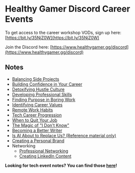 # Healthy Gamer Discord Career Events

To get access to the career workshop VODs, sign up here: [https://bit.ly/35NjZ0W](https://bit.ly/35NjZ0W)

Join the Discord here: [https://www.healthygamer.gg/discord](https://www.healthygamer.gg/discord)

## Notes

- [Balancing Side Projects](./Balancing%20Side%20Projects)
- [Building Confidence in Your Career](Balancing%20Side%20Projects)
- [Detoxifying Hustle Culture](./Detoxifying%20Hustle%20Culture)
- [Developing Professional Skills](./Developing%20Professional%20Skills)
- [Finding Purpose in Boring Work](./Finding%20Purpose%20in%20Boring%20Work)
- [Identifying Career Values](./Identifying%20Career%20Values)
- [Remote Work Habits](./Remote%20Work%20Habits)
- [Tech Career Progression](./Tech%20Career%20Progression)
- [When to Quit Your Job](./When%20to%20Quit%20Your%20Job)
- [The Magic of "I Don't Know"](./magic-of-i-dont-know)
- [Becoming a Better Writer](./Becoming%20a%20Better%20Writer)
- [Is AI About to Replace Us? (Reference material only)](./AI%20References)
- [Creating a Personal Brand](./Personal%20Brand)
- Networking
  - [Professional Networking](./networkinig/Professional%20Networking)
  - [Creating LinkedIn Content](./networkinig/Creating%20LinkedIn%20Content)

**Looking for tech event notes? You can find those [here](https://healthygamer.github.io/CodingEvents/)!**
